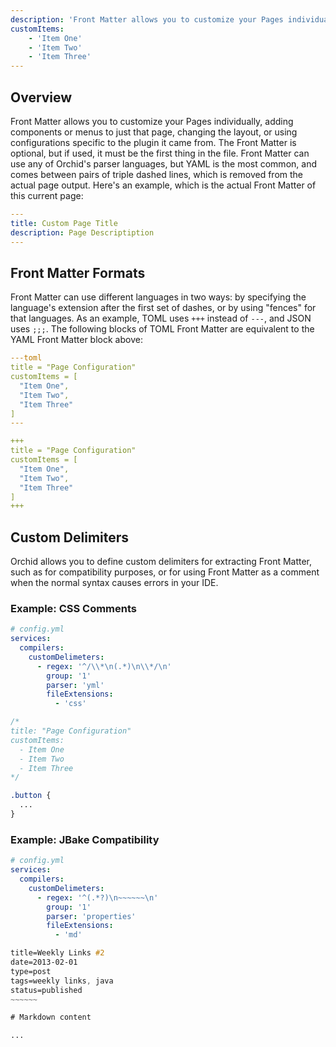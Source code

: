 ```yaml
---
description: 'Front Matter allows you to customize your Pages individually, adding components or menus to just that page.'
customItems:
    - 'Item One'
    - 'Item Two'
    - 'Item Three'
---
```


## Overview

Front Matter allows you to customize your Pages individually, adding components or menus to just that page, changing the
layout, or using configurations specific to the plugin it came from. The Front Matter is optional, but if used, it must
be the first thing in the file. Front Matter can use any of Orchid's parser languages, but YAML is the most common, and 
comes between pairs of triple dashed lines, which is removed from the actual page output. Here's an example, which is 
the actual Front Matter of this current page:

```yaml
---
title: Custom Page Title
description: Page Descriptiption
---
```

## Front Matter Formats

Front Matter can use different languages in two ways: by specifying the language's extension after the first set of 
dashes, or by using "fences" for that languages. As an example, TOML uses `+++` instead of `---`, and JSON uses `;;;`. 
The following blocks of TOML Front Matter are equivalent to the YAML Front Matter block above:

```yaml
---toml
title = "Page Configuration"
customItems = [
  "Item One",
  "Item Two",
  "Item Three"
]
---
```

```yaml
+++
title = "Page Configuration"
customItems = [
  "Item One",
  "Item Two",
  "Item Three"
]
+++
```

## Custom Delimiters

Orchid allows you to define custom delimiters for extracting Front Matter, such as for compatibility purposes, or for 
using Front Matter as a comment when the normal syntax causes errors in your IDE.

### Example: CSS Comments

```yaml
# config.yml
services:
  compilers:
    customDelimeters:
      - regex: '^/\\*\n(.*)\n\\*/\n'
        group: '1'
        parser: 'yml'
        fileExtensions:
          - 'css'
```

```css
/*
title: "Page Configuration"
customItems: 
  - Item One
  - Item Two
  - Item Three
*/

.button {
  ...
}
```

### Example: JBake Compatibility

```yaml
# config.yml
services:
  compilers:
    customDelimeters:
      - regex: '^(.*?)\n~~~~~~\n'
        group: '1'
        parser: 'properties'
        fileExtensions:
          - 'md'
```

```css
title=Weekly Links #2
date=2013-02-01
type=post
tags=weekly links, java
status=published
~~~~~~

# Markdown content

...

```
